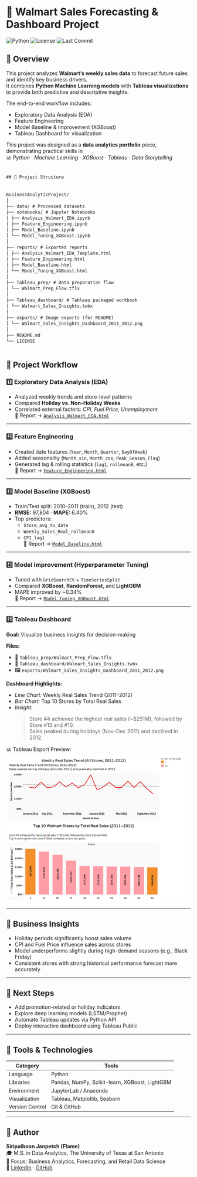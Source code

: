 # 🛒 Walmart Sales Forecasting & Dashboard Project
![Python](https://img.shields.io/badge/Python-3.10+-blue)
![License](https://img.shields.io/badge/License-MIT-green)
![Last Commit](https://img.shields.io/github/last-commit/FlameSJ2000/Walmart-EDA-Project)


## 📘 Overview
This project analyzes **Walmart’s weekly sales data** to forecast future sales and identify key business drivers.  
It combines **Python Machine Learning models** with **Tableau visualizations** to provide both predictive and descriptive insights.  

The end-to-end workflow includes:
- Exploratory Data Analysis (EDA)
- Feature Engineering
- Model Baseline & Improvement (XGBoost)
- Tableau Dashboard for visualization

This project was designed as a **data analytics portfolio** piece, demonstrating practical skills in  
📊 *Python · Machine Learning · XGBoost · Tableau · Data Storytelling*

```

## 📂 Project Structure


BusinessAnalyticProject/
│
├── data/ # Processed datasets
├── notebooks/ # Jupyter Notebooks
│ ├── Analysis_Walmart_EDA.ipynb
│ ├── Feature_Engineering.ipynb
│ ├── Model_Baseline.ipynb
│ └── Model_Tuning_XGBoost.ipynb
│
├── reports/ # Exported reports
│ ├── Analysis_Walmart_EDA_Template.html
│ ├── Feature_Engineering.html
│ ├── Model_Baseline.html
│ └── Model_Tuning_XGBoost.html
│
├── Tableau_prep/ # Data preparation flow
│ └── Walmart_Prep_Flow.tflx
│
├── Tableau_dashboard/ # Tableau packaged workbook
│ └── Walmart_Sales_Insights.twbx
│
├── exports/ # Image exports (for README)
│ └── Walmart_Sales_Insights_Dashboard_2011_2012.png
│
├── README.md
└── LICENSE


```

## 🚀 Project Workflow

### 1️⃣ Exploratory Data Analysis (EDA)
- Analyzed weekly trends and store-level patterns  
- Compared **Holiday vs. Non-Holiday Weeks**  
- Correlated external factors: *CPI, Fuel Price, Unemployment*  
📄 Report → [`Analysis_Walmart_EDA.html`](reports/Analysis_Walmart_EDA_Template.html)

---

### 2️⃣ Feature Engineering
- Created date features (`Year`, `Month`, `Quarter`, `DayOfWeek`)  
- Added seasonality (`Month_sin`, `Month_cos`, `Peak_Season_Flag`)  
- Generated lag & rolling statistics (`lag1`, `rollmean8`, etc.)  
📄 Report → [`Feature_Engineering.html`](reports/Feature_Engineering.html)

---

### 3️⃣ Model Baseline (XGBoost)
- Train/Test split: 2010–2011 (train), 2012 (test)  
- **RMSE:** 97,804 · **MAPE:** 6.40%  
- Top predictors:
  - `Store_avg_to_date`
  - `Weekly_Sales_Real_rollmean8`
  - `CPI_lag1`  
📄 Report → [`Model_Baseline.html`](reports/Model_Baseline.html)

---

### 4️⃣ Model Improvement (Hyperparameter Tuning)
- Tuned with `GridSearchCV` + `TimeSeriesSplit`
- Compared **XGBoost**, **RandomForest**, and **LightGBM**
- MAPE improved by ~0.34%  
📄 Report → [`Model_Tuning_XGBoost.html`](reports/Model_Tuning_XGBoost.html)

---

### 5️⃣ Tableau Dashboard
**Goal:** Visualize business insights for decision-making

**Files:**
- 📁 `Tableau_prep/Walmart_Prep_Flow.tflx`
- 📁 `Tableau_dashboard/Walmart_Sales_Insights.twbx`
- 🖼️ `exports/Walmart_Sales_Insights_Dashboard_2011_2012.png`

**Dashboard Highlights:**
- *Line Chart:* Weekly Real Sales Trend (2011–2012)  
- *Bar Chart:* Top 10 Stores by Total Real Sales  
- *Insight:*  
  > Store #4 achieved the highest real sales (~$251M), followed by Store #13 and #10.  
  > Sales peaked during holidays (Nov–Dec 2011) and declined in 2012.

📊 Tableau Export Preview:  
![Dashboard Preview](exports/Walmart_Sales_Insights_Dashboard_2011_2012.png)

---

## 🧠 Business Insights
- Holiday periods significantly boost sales volume  
- CPI and Fuel Price influence sales across stores  
- Model underperforms slightly during high-demand seasons (e.g., Black Friday)  
- Consistent stores with strong historical performance forecast more accurately  

---

## 🧾 Next Steps
- Add promotion-related or holiday indicators  
- Explore deep learning models (LSTM/Prophet)  
- Automate Tableau updates via Python API  
- Deploy interactive dashboard using Tableau Public  

---

## 🧰 Tools & Technologies
| Category | Tools |
|-----------|--------|
| Language | Python |
| Libraries | Pandas, NumPy, Scikit-learn, XGBoost, LightGBM |
| Environment | JupyterLab / Anaconda |
| Visualization | Tableau, Matplotlib, Seaborn |
| Version Control | Git & GitHub |

---

## 👤 Author
**Siripaiboon Janpetch (Flame)**  
🎓 M.S. in Data Analytics, The University of Texas at San Antonio  
📍 Focus: Business Analytics, Forecasting, and Retail Data Science  
🔗 [LinkedIn](https://www.linkedin.com/in/siripaiboon-janpetch) · [GitHub](https://github.com/FlameSJ2000)

